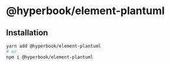 # @hyperbook/element-plantuml

## Installation

```sh
yarn add @hyperbook/element-plantuml
# or
npm i @hyperbook/element-plantuml
```
